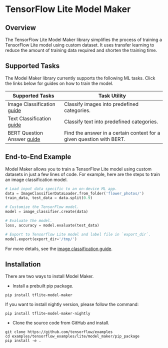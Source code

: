 # TensorFlow Lite Model Maker

## Overview

The TensorFlow Lite Model Maker library simplifies the process of training a
TensorFlow Lite model using custom dataset. It uses transfer learning to reduce
the amount of training data required and shorten the training time.

## Supported Tasks

The Model Maker library currently supports the following ML tasks. Click the
links below for guides on how to train the model.

Supported Tasks                                                                                          | Task Utility
-------------------------------------------------------------------------------------------------------- | ------------
Image Classification [guide](https://www.tensorflow.org/lite/tutorials/model_maker_image_classification) | Classify images into predefined categories.
Text Classification [guide](https://www.tensorflow.org/lite/tutorials/model_maker_text_classification)   | Classify text into predefined categories.
BERT Question Answer [guide](https://www.tensorflow.org/lite/tutorials/model_maker_question_answer)      | Find the answer in a certain context for a given question with BERT.

## End-to-End Example

Model Maker allows you to train a TensorFlow Lite model using custom datasets in
just a few lines of code. For example, here are the steps to train an image
classification model.

```python
# Load input data specific to an on-device ML app.
data = ImageClassifierDataLoader.from_folder('flower_photos/')
train_data, test_data = data.split(0.9)

# Customize the TensorFlow model.
model = image_classifier.create(data)

# Evaluate the model.
loss, accuracy = model.evaluate(test_data)

# Export to Tensorflow Lite model and label file in `export_dir`.
model.export(export_dir='/tmp/')
```

For more details, see the
[image classification guide](https://www.tensorflow.org/lite/tutorials/model_maker_image_classification).

## Installation

There are two ways to install Model Maker.

*   Install a prebuilt pip package.

```shell
pip install tflite-model-maker
```

If you want to install nightly version, please follow the command:

```shell
pip install tflite-model-maker-nightly
```

*   Clone the source code from GitHub and install.

```shell
git clone https://github.com/tensorflow/examples
cd examples/tensorflow_examples/lite/model_maker/pip_package
pip install -e .
```
